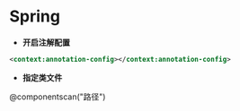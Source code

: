 # Spring

* **开启注解配置**

```xml
<context:annotation-config></context:annotation-config>
```

* **指定类文件**

@componentscan("路径")



